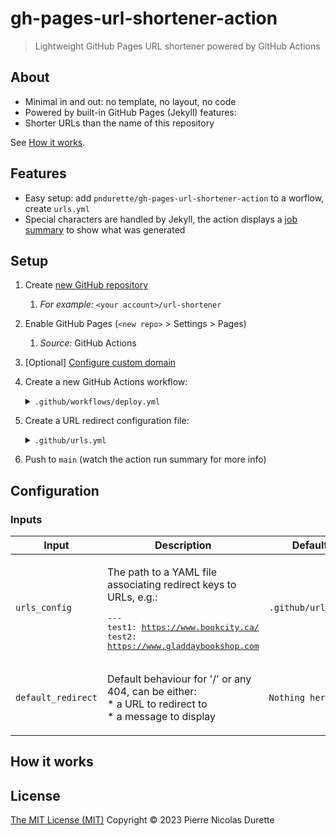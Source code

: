 # gh-pages-url-shortener-action
> Lightweight GitHub Pages URL shortener powered by GitHub Actions

## About

* Minimal in and out: no template, no layout, no code
* Powered by built-in GitHub Pages (Jekyll) features:
* Shorter URLs than the name of this repository

See [How it works](#how-it-works).

## Features

* Easy setup: add  `pndurette/gh-pages-url-shortener-action` to a worflow, create `urls.yml`
* Special characters are handled by Jekyll, the action displays a [job summary](https://github.blog/2022-05-09-supercharging-github-actions-with-job-summaries/) to show what was generated 

## Setup

1. Create [new GitHub repository](https://github.com/new)
   1. *For example:* `<your account>/url-shortener`
2. Enable GitHub Pages (`<new repo>` > Settings > Pages)
   1. *Source:* GitHub Actions
3. [Optional] [Configure custom domain](https://docs.github.com/en/pages/configuring-a-custom-domain-for-your-github-pages-site/managing-a-custom-domain-for-your-github-pages-site)
4. Create a new GitHub Actions workflow:

   <details><summary><code>.github/workflows/deploy.yml</code></summary>
   <p>

   (This is GitHub's own [GitHub Pages Jekyll](https://github.com/actions/starter-workflows/blob/da484b4eb58a75ee389d1483a295b33c9774ea0f/pages/jekyll-gh-pages.yml) starter workflow with `actions/jekyll-build-page` swapped for this action). See [Configuration](#configuration) below.

   ```yaml
   name: Deploy URL Shortener

   on:
   # Runs on pushes targeting the default branch
   push:
      branches: [main]

   # Allows you to run this workflow manually from the Actions tab
   workflow_dispatch:

   # Sets permissions of the GITHUB_TOKEN to allow deployment to GitHub Pages
   permissions:
   contents: read
   pages: write
   id-token: write

   # Allow one concurrent deployment
   concurrency:
   group: "pages"
   cancel-in-progress: true

   jobs:
   # Build job
   build:
      runs-on: ubuntu-latest
      steps:
         - name: Checkout
         uses: actions/checkout@v3
         - name: Setup Pages
         uses: actions/configure-pages@v3
         - name: Generate URL Shortener
         uses: pndurette/gh-pages-url-shortener-action@v1
         - name: Upload artifact
         uses: actions/upload-pages-artifact@v1

   # Deployment job
   deploy:
      environment:
         name: github-pages
         url: ${{ steps.deployment.outputs.page_url }}
      runs-on: ubuntu-latest
      needs: build
      steps:
         - name: Deploy to GitHub Pages
         id: deployment
         uses: actions/deploy-pages@v1
   ```

   </p>
   </details>


5. Create a URL redirect configuration file:

   <details><summary><code>.github/urls.yml</code></summary>
   <p>

   Each `<key>` will be the path redirecting to a url `<value>`. For example:

   ```yaml
   abc: "https://google.com"
   def: "https://yahoo.com"
   ayz: "https://some-other-site.com"
   ```

   Will generate the following links:

   * `http://<your site>/abc` will redirect to `https://google.com`
   * `http://<your site>/def` will redirect to `https://yahoo.com`
   * `http://<your site>/zyz` will redirect to `https://some-other-site.com`

   </p>
   </details>

6. Push to `main` (watch the action run summary for more info)

## Configuration

<!--doc_begin-->
### Inputs
|Input|Description|Default|Required|
|-----|-----------|-------|:------:|
|`urls_config`|<p>The path to a YAML file associating redirect keys to URLs, e.g.:</p><pre>---<br />test1: https://www.bookcity.ca/<br />test2: https://www.gladdaybookshop.com<br /></pre>|`.github/urls.yml`|no|
|`default_redirect`|<p>Default behaviour for '/' or any 404, can be either:<br />* a URL to redirect to<br />* a message to display</p>|`Nothing here!`|no|

<!--doc_end-->



## How it works



## License

[The MIT License (MIT)](LICENSE) Copyright © 2023 Pierre Nicolas Durette